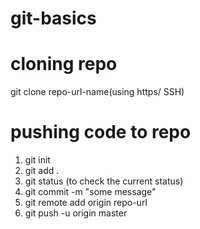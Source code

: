 # git-basics

# cloning repo
  git clone repo-url-name(using https/ SSH) 

# pushing code to repo
 1. git init
 2. git add .
 3. git status (to check the current status)
 4. git commit -m "some message"
 5. git remote add origin repo-url
 6. git push -u origin master

